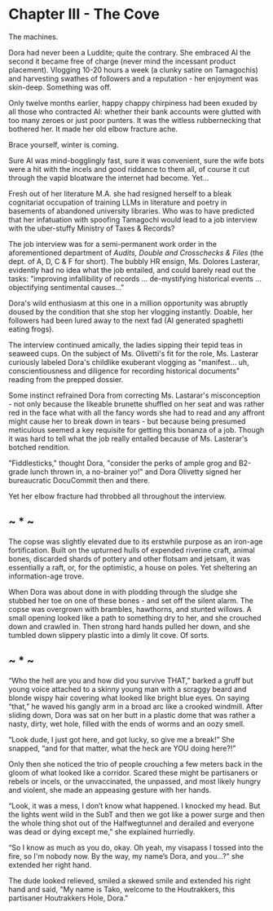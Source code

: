 
# Chapter III - The Cove

The machines.

Dora had never been a Luddite; quite the contrary. She embraced AI the second it became free of charge (never mind the incessant product placement). Vlogging 10-20 hours a week (a clunky satire on Tamagochis) and harvesting swathes of followers and a reputation - her enjoyment was skin-deep. Something was off. 

Only twelve months earlier, happy chappy chirpiness had been exuded by all those who contracted AI: whether their bank accounts were glutted with too many zeroes or just poor punters. It was the witless rubbernecking that bothered her. It made her old elbow fracture ache. 

Brace yourself, winter is coming. 

Sure AI was mind-bogglingly fast, sure it was convenient, sure the wife bots were a hit with the incels and good riddance to them all, of course it cut through the vapid bloatware the internet had become. Yet...

<!-- Rewrite all this; she's making Tamagotchis to elevate this fact. To shut her up, she's given the job in the Ministry. She has to take the job on condition that she stop with the vlogging. 

The fantasies the AI simulacra regurgitated for us were precision tailored to our individual most base needs and humours. What makes us human? AI not being human will help us define this elusive quandary. 

The love for make-believe - to aspire - is one of humanity's most intrinsic talents; pivotal to our self-awareness. Yet our penchant for make-believe has a Dark Side. We can appoint it to cloak our weaknesses; fritter away our our desperation when the reality of our paltry existence: solitary, poor, nasty, brutish, and short becomes an inescapable nightmare. Then too it can help us hide our failure to face our feebleness 

The robots simply had no ideal, no motivation, no inkling, no vestige of reality, no proprioception, no feedback loop into reality. The Tamagochis she spoofed were good for a few thousand likes; yet they were a figment of an automaton's ham-fisted and myopic Nebuchadnezzar’s statue, moulded from wallows of junk on the internet - and truth or reality not notably different from myth or Marvel. 

Of course, the AI-missionaries would account for every vagary or glitch with an addition to the convoluted rule books and principles to govern the automatons. After seventy-odd years only vestiges of the nimble three rules of Asimov were traceble in the AI protocols. 

--> 

Fresh out of her literature M.A. she had resigned herself to a bleak cognitariat occupation of training LLMs in literature and poetry in basements of abandoned university libraries. Who was to have predicted that her infatuation with spoofing Tamagochi would lead to a job interview with the uber-stuffy Ministry of Taxes & Records? 

The job interview was for a semi-permanent work order in the aforementioned department of _Audits, Double and Crosschecks & Files_ (the dept. of A, D, C & F for short). The bubbly HR ensign, Ms. Dolores Lasterar, evidently had no idea what the job entailed, and could barely read out the tasks: "improving infallibility of records ... de-mystifying historical events ... objectifying sentimental causes..."

Dora's wild enthusiasm at this one in a million opportunity was abruptly doused by the condition that she stop her vlogging instantly. Doable, her followers had been lured away to the next fad (AI generated spaghetti eating frogs). 

The interview continued amically, the ladies sipping their tepid teas in seaweed cups. On the subject of Ms. Olivetti's fit for the role, Ms. Lasterar curiously labeled Dora's childlike exuberant vlogging as "manifest... uh, conscientiousness and diligence for recording historical documents" reading from the prepped dossier. 

Some instinct refrained Dora from correcting Ms. Lastarar's misconception - not only because the likeable brunette shuffled on her seat and was rather red in the face what with all the fancy words she had to read and any affront might cause her to break down in tears - but because being presumed meticulous seemed a key requisite for getting this bonanza of a job. Though it was hard to tell what the job really entailed because of Ms. Lasterar's botched rendition. 

"Fiddlesticks," thought Dora, "consider the perks of ample grog and B2-grade lunch thrown in, a no-brainer yo!" and Dora Olivetty signed her bureaucratic DocuCommit then and there. 

Yet her elbow fracture had throbbed all throughout the interview. 
<!--
, where the irony of the kinship the bulking AI rule-books had with the Byzantine law and bylaw-books of the dept.: inscrutable and obfuscating, found a receptive customer in her. 
-->

##      ~ * ~

The copse was slightly elevated due to its erstwhile purpose as an iron-age fortification. Built on the upturned hulls of expended riverine craft, animal bones, discarded shards of pottery and other flotsam and jetsam, it was essentially a raft, or, for the optimistic, a house on poles. Yet sheltering an information-age trove. 

When Dora was about done in with plodding through the sludge she stubbed her toe on one of these bones - and set off the silent alarm. The copse was overgrown with brambles, hawthorns, and stunted willows. A small opening looked like a path to something dry to her, and she crouched down and crawled in. Then strong hard hands pulled her down, and she tumbled down slippery plastic into a dimly lit cove. Of sorts. 

##      ~ * ~

“Who the hell are you and how did you survive THAT,” barked a gruff but young voice attached to a skinny young man with a scraggy beard and blonde wispy hair covering what looked like bright blue eyes. On saying “that,” he waved his gangly arm in a broad arc like a crooked windmill. After sliding down, Dora was sat on her butt in a plastic dome that was rather a nasty, dirty, wet hole, filled with the ends of worms and an oozy smell.

 “Look dude, I just got here, and got lucky, so give me a break!” She snapped, “and for that matter, what the heck are YOU doing here?!” 
 
Only then she noticed the trio of people crouching a few meters back in the gloom of what looked like a corridor. Scared these might be partisaners or rebels or incels, or the unvaccinated, the unpassed, and most likely hungry and violent, she made an appeasing gesture with her hands. 

“Look, it was a mess, I don’t know what happened. I knocked my head. But the lights went wild in the SubT and then we got like a power surge and then the whole thing shot out of the Halfwegtunnel and derailed and everyone was dead or dying except me,” she explained hurriedly. 

“So I know as much as you do, okay. Oh yeah, my visapass I tossed into the fire, so I'm nobody now. By the way, my name’s Dora, and you…?" she extended her right hand. 

The dude looked relieved, smiled a skewed smile and extended his right hand and said, "My name is Tako, welcome to the Houtrakkers, this partisaner Houtrakkers Hole, Dora."
